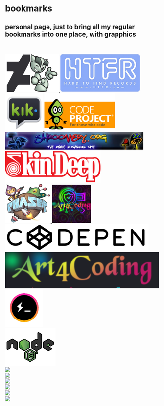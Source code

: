 # bookmarks
<h2>personal page, just to bring all my regular bookmarks into one place, with grapphics</h2>

<br />
<br />
<!-- ::>> <<:: -->
  <a href="https://www.deviantart.com/shinobiwarriordance" target="_blank">
    <img name="da" src="/resources/da-fella.png"
         width="auto" height="124"
         alt"" type="">
  </a>
<!-- ::>> <<:: -->
  <a href="https://www.htfr.com/" target="_blank">
    <img name="htfr" src="/resources/htfr.png"
         width="auto" height="124"
         type="" alt"" decoding="async">
  </a><br> 
<!-- ::>> <<:: -->
  <a href="" target="_blank">
    <img name="" src="/resources/kik.png"
         width="auto" height="124" type=""
         alt"" decoding="async">
  </a>
<!-- ::>> <<:: -->
  <a href="" target="_blank">
    <img name="code_project" src="/resources/CodeProject250x135.gif"
         width="auto" height="124"
         type="" alt"" decoding="async">
  </a><br>
<!-- ::>> <<:: -->
  <a href="" target="_blank">
    <img name="" src="/resources/shroomery.webp"
         width="452" height="auto"
         type="img/webp" alt"" decoding="async">
  </a><br>
<!-- ::>> <<:: -->
  <a href="" target="_blank">
    <img name="" src="/resources/skindeep.jpg"
         width="auto" height="104"
         type="img/jpg" alt"" decoding="async">
  </a><br>
<!-- ::>> <<:: -->
  <a href="" target="_blank">
    <img name="" src="/resources/phaser.png"
         width="auto" height="128" 
         type="img/png" alt"" decoding="async">
  </a>
<!-- ::>> <<:: -->
  <a href="" target="_blank">
    <img name="" src="/resources/art4codingSqSearchSvg.png"
         width="auto" height="124" type=""
         alt"" decoding="async">
  </a><br>  
  
<!-- ::>> <<:: -->
  <a href="" target="_blank">
    <img name="" src="/resources/codepen.png"
         width="auto" height="88"
         type="" alt"" decoding="async">
  </a><br>

<!-- ::>> <<:: -->
<a href="" target="_blank">
  <img name="" src="/resources/Art4Codingh1.png"
       width="auto" height="118" type=""
       alt"" decoding="async">
</a><br>
<!-- ::>> <<:: -->
<a href="" target="_blank">
  <img name="" src="/resources/hyperCmd.png"
       width="auto" height="124" type=""
       alt"" decoding="async">
</a><br>
<!-- ::>> <<:: -->
<a href="" target="_blank">
  <img name="" src="/resources/javascript-node-js.png"
       width="auto" height="124" type=""
       alt"" decoding="async">
</a><br>
<!-- ::>> <<:: -->
<a href="" target="_blank">
  <img name="" src="/resources/"
       width="" height="" type=""
       alt"" decoding="async">
</a><br>
<!-- ::>> <<:: -->
<a href="" target="_blank">
  <img name="" src="/resources/"
       width="" height="" type=""
       alt"" decoding="async">
</a><br>
<!-- ::>> <<:: -->
<a href="" target="_blank">
  <img name="" src="/resources/"
       width="" height="" type=""
       alt"" decoding="async">
</a><br>
<!-- ::>> <<:: -->
<a href="" target="_blank">
  <img name="" src="/resources/"
       width="" height="" type=""
       alt"" decoding="async">
</a><br>
<!-- ::>> <<:: -->
<a href="" target="_blank">
  <img name="" src="/resources/"
       width="" height="" type=""
       alt"" decoding="async">
</a><br>
<a href="" target="_blank">
  <img name="" src="/resources/" width="" height="" type="" alt"" decoding="async"></a><br>









